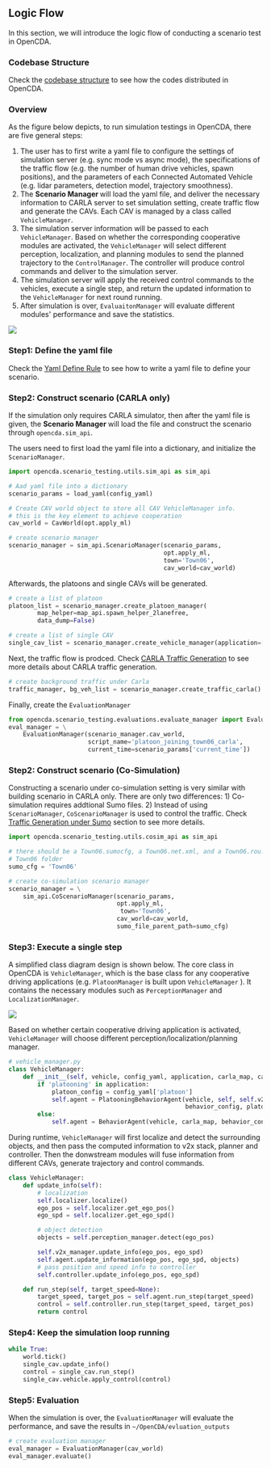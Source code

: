## Logic Flow
In this section,  we will introduce the logic flow of conducting a
scenario test in OpenCDA.

### Codebase Structure
Check the [codebase structure](codebase_structure.md) to see how the codes distributed in OpenCDA.

### Overview
As the figure below depicts, to run simulation testings in OpenCDA, there are five general steps:

1. The user has to first write a yaml file to configure the settings of simulation server (e.g. sync mode vs async mode),
the specifications of the traffic flow (e.g. the number of human drive vehicles, spawn positions), and the parameters of
each Connected Automated  Vehicle (e.g. lidar parameters, detection model, trajectory smoothness).
2. The <strong> Scenario Manager </strong> will load the yaml file, and deliver the necessary information to CARLA
server to set simulation setting, create traffic flow and generate the CAVs. Each CAV is managed by a class called
`VehicleManager`.
3. The simulation server information will be passed to each `VehicleManager`. Based on whether the corresponding cooperative modules are activated, the `VehicleManager` will select different perception, localization, and planning modules to send the planned trajectory to the `ControlManager`. The controller will produce control commands and deliver to the  simulation server.
4. The simulation server will apply the received control commands to the vehicles, execute a single step, and return the updated information to the `VehicleManager` for next round running.
5. After simulation is over, `EvaluaitonManager` will evaluate different modules' performance and save the statistics.

![](images/flow.png )

### Step1: Define the yaml file
Check the [Yaml Define Rule](yaml_define.md) to see how to write a yaml file to define your scenario.

### Step2: Construct scenario (CARLA only)
If the simulation only requires CARLA simulator, then after the yaml file is given, the <strong>Scenario Manager</strong> will load the file
and construct the scenario through `opencda.sim_api`.

The users need to first load the yaml file into a dictionary, and initialize the `ScenarioManager`.

```python
import opencda.scenario_testing.utils.sim_api as sim_api

# Aad yaml file into a dictionary
scenario_params = load_yaml(config_yaml)

# Create CAV world object to store all CAV VehicleManager info.
# this is the key element to achieve cooperation
cav_world = CavWorld(opt.apply_ml)

# create scenario manager
scenario_manager = sim_api.ScenarioManager(scenario_params,
                                           opt.apply_ml,
                                           town='Town06',
                                           cav_world=cav_world)
```

Afterwards, the platoons and single CAVs will be generated.

```python
# create a list of platoon
platoon_list = scenario_manager.create_platoon_manager(
        map_helper=map_api.spawn_helper_2lanefree,
        data_dump=False)

# create a list of single CAV
single_cav_list = scenario_manager.create_vehicle_manager(application=['single'])
```

Next, the traffic flow is prodced. Check [CARLA Traffic Generation](traffic_generation.html#carla-traffic-manager) to see more details about CARLA traffic generation.

```python
# create background traffic under Carla
traffic_manager, bg_veh_list = scenario_manager.create_traffic_carla()
```

Finally, create the `EvaluationManager`
```python
from opencda.scenario_testing.evaluations.evaluate_manager import EvaluationManager
eval_manager = \
    EvaluationManager(scenario_manager.cav_world,
                      script_name='platoon_joining_town06_carla',
                      current_time=scenario_params['current_time'])
```

### Step2: Construct scenario (Co-Simulation)
Constructing a scenario under co-simulation setting is very similar with building scenario
in CARLA only. There are only two differences: 1) Co-simulation requires addtional Sumo files. 2)
Instead of using `ScenarioManager`, `CoScenarioManager` is used to control the traffic. Check
[Traffic Generation under Sumo](traffic_generation.html#sumo-traffic-management-co-simulation) section to see more details.

```python
import opencda.scenario_testing.utils.cosim_api as sim_api

# there should be a Town06.sumocfg, a Town06.net.xml, and a Town06.rou.xml in
# Town06 folder
sumo_cfg = 'Town06'

# create co-simulation scenario manager
scenario_manager = \
    sim_api.CoScenarioManager(scenario_params,
                              opt.apply_ml,
                               town='Town06',
                              cav_world=cav_world,
                              sumo_file_parent_path=sumo_cfg)
```


### Step3: Execute a single step
A simplified class diagram design is shown below.
The core class in OpenCDA is `VehicleManager`, which is the base class for any cooperative driving applications (e.g. `PlatoonManager` is built upon `VehicleManager` ). It contains the necessary modules such as `PerceptionManager` and
`LocalizationManager`.

![](images/class_diagram.png )

Based on whether certain cooperative driving application is activated,
`VehicleManager` will choose different perception/localization/planning manager.

```python
# vehicle_manager.py
class VehicleManager:
    def __init__(self, vehicle, config_yaml, application, carla_map, cav_world):
        if 'platooning' in application:
            platoon_config = config_yaml['platoon']
            self.agent = PlatooningBehaviorAgent(vehicle, self, self.v2x_manager,
                                                 behavior_config, platoon_config, carla_map)
        else:
            self.agent = BehaviorAgent(vehicle, carla_map, behavior_config)

```
During runtime, `VehicleManager` will first localize and detect the surrounding objects,
and then pass the computed information to v2x stack, planner and controller. Then the donwstream
modules will fuse information from different CAVs, generate trajectory and control commands.

```python
class VehicleManager:
  	def update_info(self):
   	    # localization
        self.localizer.localize()
        ego_pos = self.localizer.get_ego_pos()
        ego_spd = self.localizer.get_ego_spd()

        # object detection
        objects = self.perception_manager.detect(ego_pos)

        self.v2x_manager.update_info(ego_pos, ego_spd)
        self.agent.update_information(ego_pos, ego_spd, objects)
        # pass position and speed info to controller
        self.controller.update_info(ego_pos, ego_spd)

    def run_step(self, target_speed=None):
        target_speed, target_pos = self.agent.run_step(target_speed)
        control = self.controller.run_step(target_speed, target_pos)
        return control

```

### Step4: Keep the simulation loop running
```python
while True:
    world.tick()
    single_cav.update_info()
    control = single_cav.run_step()
    single_cav.vehicle.apply_control(control)
```

### Step5: Evaluation
When the simulation is over, the `EvaluationManager` will evaluate the performance,
and save the results in `~/OpenCDA/evluation_outputs`

```python
# create evaluation manager
eval_manager = EvaluationManager(cav_world)
eval_manager.evaluate()
```
